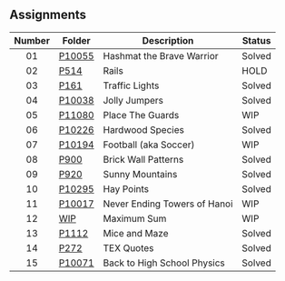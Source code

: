 ## Assignments

| Number | Folder | Description | Status |
| :----: | ------ | ----------- | ------ |
| 01 | [P10055](./P10055) | Hashmat the Brave Warrior | Solved |
| 02 | [P514](./P514) | Rails | HOLD |
| 03 | [P161](./P161) | Traffic Lights | Solved |
| 04 | [P10038](./P10038) | Jolly Jumpers | Solved |
| 05 | [P11080](./P11080) | Place The Guards | WIP |
| 06 | [P10226](./P10226) | Hardwood Species | Solved |
| 07 | [P10194](./P10194) | Football (aka Soccer) | WIP |
| 08 | [P900](./P900) | Brick Wall Patterns | Solved |
| 09 | [P920](./P920) | Sunny Mountains | Solved |
| 10 | [P10295](./P10295) | Hay Points | Solved |
| 11 | [P10017](./P10017) | Never Ending Towers of Hanoi | WIP |
| 12 | [WIP](./) | Maximum Sum | WIP |
| 13 | [P1112](./P1112) | Mice and Maze | Solved |
| 14 | [P272](./P272) | TEX Quotes | Solved |
| 15 | [P10071](./P10071) | Back to High School Physics | Solved |
